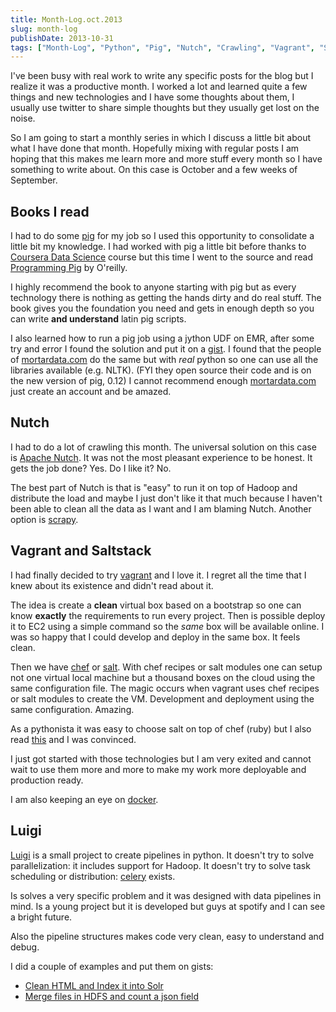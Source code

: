 ```yaml
---
title: Month-Log.oct.2013
slug: month-log
publishDate: 2013-10-31
tags: ["Month-Log", "Python", "Pig", "Nutch", "Crawling", "Vagrant", "Salt", "Luigi"]
---
```


I've been busy with real work to write any specific posts for the blog but I realize it was
a productive month. I worked a lot and learned quite a few things and new technologies and
I have some thoughts about them, I usually use twitter to share simple thoughts but they usually get
lost on the noise.

So I am going to start a monthly series in which I discuss a little bit about what I have done that month.
Hopefully mixing with regular posts I am hoping that this makes me learn more and more stuff every month so I have something to write about. On this case is October and a few weeks of September.

## Books I read

I had to do some [pig](http://pig.apache.org/) for my job so I used this opportunity to
consolidate a little bit my knowledge.
I had worked with pig a little bit before thanks to [Coursera Data Science](https://class.coursera.org/datasci-001/class) course but this time I went
to the source and read [Programming Pig](http://shop.oreilly.com/product/0636920018087.do) by O'reilly.

I highly recommend the book to anyone starting with pig but as every technology there is
nothing as getting the hands dirty and do real stuff. The book gives you the foundation you need
and gets in enough depth so you can write **and understand** latin pig scripts.

I also learned how to run a pig job using a jython UDF on EMR, after some try and error I found the solution
and put it on a [gist](https://gist.github.com/danielfrg/7220473).
I found that the people of [mortardata.com](http://www.mortardata.com/) do the same but with _real_
python so one can use all the libraries available (e.g. NLTK).
(FYI they open source their code and is on the new version of pig, 0.12)
I cannot recommend enough [mortardata.com](http://www.mortardata.com/) just create an account and be amazed.

## Nutch

I had to do a lot of crawling this month. The universal solution on this case is
[Apache Nutch](http://nutch.apache.org/).
It was not the most pleasant experience to be honest. It gets the job done? Yes. Do I like it? No.

The best part of Nutch is that is "easy" to run it on top of Hadoop and distribute the load
and maybe I just don't like it that much because I haven't been able to clean all the data as I want
and I am blaming Nutch. Another option is [scrapy](http://scrapy.org/).

## Vagrant and Saltstack

I had finally decided to try [vagrant](http://www.vagrantup.com/) and I love it. I regret all the time
that I knew about its existence and didn't read about it.

The idea is create a **clean** virtual box based on a bootstrap so one can know **exactly** the
requirements to run every project. Then is possible deploy it to EC2 using a
simple command so the _same_ box will be available online. I was so happy that I could develop
and deploy in the same box. It feels clean.

Then we have [chef](http://docs.opscode.com/) or [salt](http://www.saltstack.com/).
With chef recipes or salt modules one can setup not one virtual local machine but a thousand boxes
on the cloud using the same configuration file.
The magic occurs when vagrant uses chef recipes or salt modules to create the VM. Development
and deployment using the same configuration. Amazing.

As a pythonista it was easy to choose salt on top of chef (ruby) but I also read [this](http://www.linuxjournal.com/content/getting-started-salt-stack-other-configuration-management-system-built-python)
and I was convinced.

I just got started with those technologies but I am very exited and cannot wait to use them more and more
to make my work more deployable and production ready.

I am also keeping an eye on [docker](https://www.docker.io/).

## Luigi

[Luigi](https://github.com/spotify/luigi?source=c) is a small project to create pipelines in python.
It doesn't try to solve parallelization: it includes support for Hadoop. It doesn't try to solve
task scheduling or distribution: [celery](http://www.celeryproject.org/) exists.

Is solves a very specific problem and it was designed with data pipelines in mind. Is a young
project but it is developed but guys at spotify and I can see a bright future.

Also the pipeline structures makes code very clean, easy to understand and debug.

I did a couple of examples and put them on gists:

- [Clean HTML and Index it into Solr](https://gist.github.com/danielfrg/7091876)
- [Merge files in HDFS and count a json field](https://gist.github.com/danielfrg/7091940)
